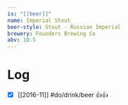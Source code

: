```yaml
---
is: "[[beer]]"
name: Imperial Stout
beer-style: Stout - Russian Imperial
brewery: Founders Brewing Co
abv: 10.5
---
```

# Log
- [x] [[2016-11]] #do/drink/beer 👍👍
